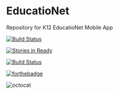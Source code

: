 # EducatioNet

Repository for K12 EducatioNet Mobile App

[![Build Status](https://magnum.travis-ci.com/raffysommy/EducatioNet.svg?token=uXjDgNqngmeREVzts9Qv&branch=v1.1.2)](https://magnum.travis-ci.com/raffysommy/EducatioNet)


[![Stories in Ready](https://badge.waffle.io/raffysommy/badges.png?label=ready)](https://waffle.io/raffysommy/EducatioNet)

[![Build Status](https://img.shields.io/badge/downloads-ok-brightgreen.svg)](https://github.com/raffysommy/EducatioNet/releases)

[![forthebadge](http://forthebadge.com/images/badges/built-with-love.svg)](http://forthebadge.com)

![octocat](https://cloud.githubusercontent.com/assets/1859381/5422531/40186cf0-8287-11e4-941c-96cabdb3fb24.jpg)
